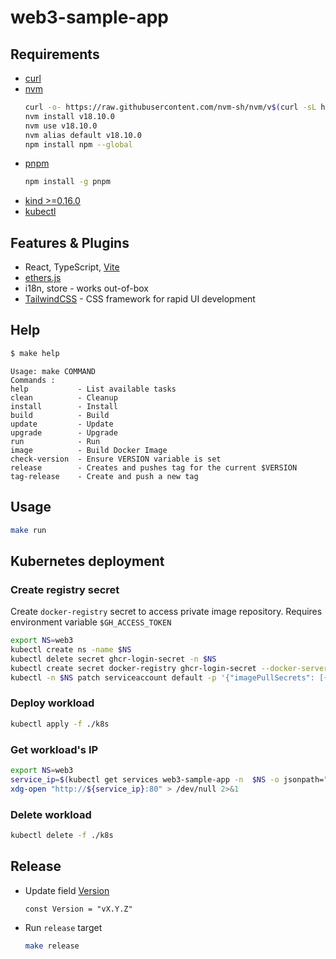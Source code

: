 # web3-sample-app

## Requirements

* [curl](https://help.ubidots.com/en/articles/2165289-learn-how-to-install-run-curl-on-windows-macosx-linux)
* [nvm](https://github.com/nvm-sh/nvm#install--update-script)
  ```bash
  curl -o- https://raw.githubusercontent.com/nvm-sh/nvm/v$(curl -sL https://api.github.com/repos/nvm-sh/nvm/releases/latest  | grep '"tag_name":' | awk -F '"' '{printf("%s",$4)}' | cut -c 2-)/install.sh | bash
  nvm install v18.10.0
  nvm use v18.10.0
  nvm alias default v18.10.0
  npm install npm --global
  ```
* [pnpm](https://pnpm.io/installation)
  ```bash
  npm install -g pnpm
  ```
* [kind >=0.16.0](https://kind.sigs.k8s.io/docs/user/quick-start/#installation)
* [kubectl](https://kubernetes.io/docs/tasks/tools/install-kubectl-linux/)

## Features & Plugins

- React, TypeScript, [Vite](https://github.com/vitejs/vite)
- [ethers.js](https://github.com/ethers-io/ethers.js)
- i18n, store - works out-of-box
- [TailwindCSS](https://github.com/tailwindlabs/tailwindcss) - CSS framework for rapid UI development

## Help

```bash
$ make help
```
```text
Usage: make COMMAND
Commands :
help           - List available tasks
clean          - Cleanup
install        - Install
build          - Build
update         - Update
upgrade        - Upgrade
run            - Run
image          - Build Docker Image
check-version  - Ensure VERSION variable is set
release        - Creates and pushes tag for the current $VERSION
tag-release    - Create and push a new tag
```

## Usage

```bash
make run
```

## Kubernetes deployment

### Create registry secret

Create `docker-registry` secret to access private image repository. Requires environment variable `$GH_ACCESS_TOKEN`

```bash
export NS=web3
kubectl create ns -name $NS
kubectl delete secret ghcr-login-secret -n $NS
kubectl create secret docker-registry ghcr-login-secret --docker-server=ghcr.io --docker-username=qleet --docker-password=$GH_ACCESS_TOKEN --docker-email=default -n $NS
kubectl -n $NS patch serviceaccount default -p '{"imagePullSecrets": [{"name": "ghcr-login-secret"}]}'
```

### Deploy workload

```bash
kubectl apply -f ./k8s

```

### Get workload's IP

```bash
export NS=web3
service_ip=$(kubectl get services web3-sample-app -n  $NS -o jsonpath="{.status.loadBalancer.ingress[0].ip}")
xdg-open "http://${service_ip}:80" > /dev/null 2>&1
```

### Delete workload

```bash
kubectl delete -f ./k8s
```

## Release

- Update field [Version](./src/components/Layout.tsx#L25)
  ```text
  const Version = "vX.Y.Z"
  ```

- Run `release` target
  ```bash
  make release
  ```

